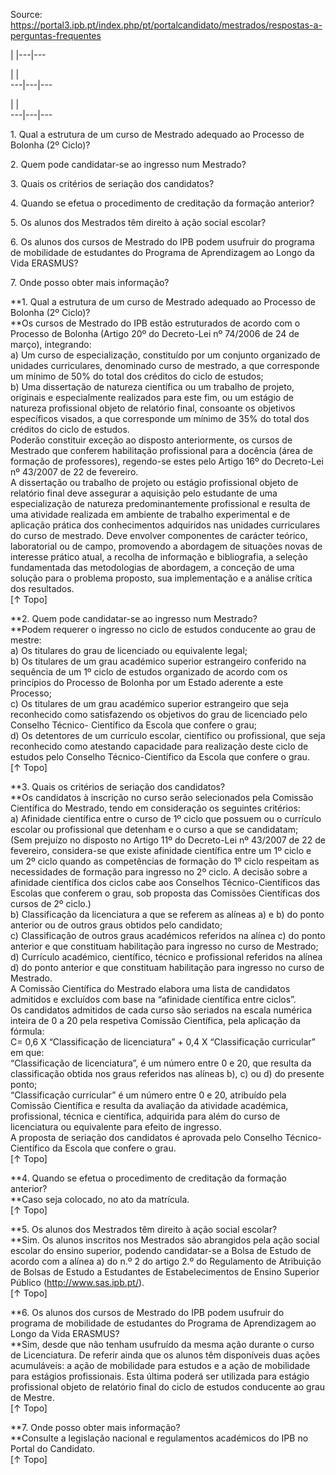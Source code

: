 Source: https://portal3.ipb.pt/index.php/pt/portalcandidato/mestrados/respostas-a-perguntas-frequentes

| |---|---  
  
| |   
---|---|---  
  
| |   
---|---|---  
  
  

1\. Qual a estrutura de um curso de Mestrado adequado ao Processo de Bolonha
(2º Ciclo)?  
  

2\. Quem pode candidatar-se ao ingresso num Mestrado?  
  

3\. Quais os critérios de seriação dos candidatos?  
  

4\. Quando se efetua o procedimento de creditação da formação anterior?  
  

5\. Os alunos dos Mestrados têm direito à ação social escolar?  
  

6\. Os alunos dos cursos de Mestrado do IPB podem usufruir do programa de
mobilidade de estudantes do Programa de Aprendizagem ao Longo da Vida ERASMUS?  
  

7\. Onde posso obter mais informação?

  
  
**1\. Qual a estrutura de um curso de Mestrado adequado ao Processo de Bolonha
(2º Ciclo)?  
**Os cursos de Mestrado do IPB estão estruturados de acordo com o Processo de
Bolonha (Artigo 20º do Decreto-Lei nº 74/2006 de 24 de março), integrando:  
a) Um curso de especialização, constituído por um conjunto organizado de
unidades curriculares, denominado curso de mestrado, a que corresponde um
mínimo de 50% do total dos créditos do ciclo de estudos;  
b) Uma dissertação de natureza científica ou um trabalho de projeto, originais
e especialmente realizados para este fim, ou um estágio de natureza
profissional objeto de relatório final, consoante os objetivos específicos
visados, a que corresponde um mínimo de 35% do total dos créditos do ciclo de
estudos.  
Poderão constituir exceção ao disposto anteriormente, os cursos de Mestrado
que conferem habilitação profissional para a docência (área de formação de
professores), regendo-se estes pelo Artigo 16º do Decreto-Lei nº 43/2007 de 22
de fevereiro.  
A dissertação ou trabalho de projeto ou estágio profissional objeto de
relatório final deve assegurar a aquisição pelo estudante de uma
especialização de natureza predominantemente profissional e resulta de uma
atividade realizada em ambiente de trabalho experimental e de aplicação
prática dos conhecimentos adquiridos nas unidades curriculares do curso de
mestrado. Deve envolver componentes de carácter teórico, laboratorial ou de
campo, promovendo a abordagem de situações novas de interesse prático atual, a
recolha de informação e bibliografia, a seleção fundamentada das metodologias
de abordagem, a conceção de uma solução para o problema proposto, sua
implementação e a análise crítica dos resultados.  
[↑ Topo]

**2\. Quem pode candidatar-se ao ingresso num Mestrado?  
**Podem requerer o ingresso no ciclo de estudos conducente ao grau de mestre:  
a) Os titulares do grau de licenciado ou equivalente legal;  
b) Os titulares de um grau académico superior estrangeiro conferido na
sequência de um 1º ciclo de estudos organizado de acordo com os princípios do
Processo de Bolonha por um Estado aderente a este Processo;  
c) Os titulares de um grau académico superior estrangeiro que seja reconhecido
como satisfazendo os objetivos do grau de licenciado pelo Conselho Técnico-
Científico da Escola que confere o grau;  
d) Os detentores de um currículo escolar, científico ou profissional, que seja
reconhecido como atestando capacidade para realização deste ciclo de estudos
pelo Conselho Técnico-Científico da Escola que confere o grau.  
[↑ Topo]

**3\. Quais os critérios de seriação dos candidatos?  
**Os candidatos à inscrição no curso serão selecionados pela Comissão
Científica do Mestrado, tendo em consideração os seguintes critérios:  
a) Afinidade científica entre o curso de 1º ciclo que possuem ou o currículo
escolar ou profissional que detenham e o curso a que se candidatam;  
(Sem prejuízo no disposto no Artigo 11º do Decreto-Lei nº 43/2007 de 22 de
fevereiro, considera-se que existe afinidade científica entre um 1º ciclo e um
2º ciclo quando as competências de formação do 1º ciclo respeitam as
necessidades de formação para ingresso no 2º ciclo. A decisão sobre a
afinidade científica dos ciclos cabe aos Conselhos Técnico-Científicos das
Escolas que conferem o grau, sob proposta das Comissões Científicas dos cursos
de 2º ciclo.)  
b) Classificação da licenciatura a que se referem as alíneas a) e b) do ponto
anterior ou de outros graus obtidos pelo candidato;  
c) Classificação de outros graus académicos referidos na alínea c) do ponto
anterior e que constituam habilitação para ingresso no curso de Mestrado;  
d) Currículo académico, científico, técnico e profissional referidos na alínea
d) do ponto anterior e que constituam habilitação para ingresso no curso de
Mestrado.  
A Comissão Científica do Mestrado elabora uma lista de candidatos admitidos e
excluídos com base na “afinidade científica entre ciclos”.  
Os candidatos admitidos de cada curso são seriados na escala numérica inteira
de 0 a 20 pela respetiva Comissão Científica, pela aplicação da fórmula:  
C= 0,6 X “Classificação de licenciatura” + 0,4 X “Classificação curricular”  
em que:  
“Classificação de licenciatura”, é um número entre 0 e 20, que resulta da
classificação obtida nos graus referidos nas alíneas b), c) ou d) do presente
ponto;  
“Classificação curricular” é um número entre 0 e 20, atribuído pela Comissão
Científica e resulta da avaliação da atividade académica, profissional,
técnica e científica, adquirida para além do curso de licenciatura ou
equivalente para efeito de ingresso.  
A proposta de seriação dos candidatos é aprovada pelo Conselho Técnico-
Científico da Escola que confere o grau.  
[↑ Topo]

**4\. Quando se efetua o procedimento de creditação da formação anterior?  
**Caso seja colocado, no ato da matrícula.  
[↑ Topo]

**5\. Os alunos dos Mestrados têm direito à ação social escolar?  
**Sim. Os alunos inscritos nos Mestrados são abrangidos pela ação social
escolar do ensino superior, podendo candidatar-se a Bolsa de Estudo de acordo
com a alínea a) do n.º 2 do artigo 2.º do Regulamento de Atribuição de Bolsas
de Estudo a Estudantes de Estabelecimentos de Ensino Superior Público
(<http://www.sas.ipb.pt/>).  
[↑ Topo]

**6\. Os alunos dos cursos de Mestrado do IPB podem usufruir do programa de
mobilidade de estudantes do Programa de Aprendizagem ao Longo da Vida ERASMUS?  
**Sim, desde que não tenham usufruído da mesma ação durante o curso de
Licenciatura. De referir ainda que os alunos têm disponíveis duas ações
acumuláveis: a ação de mobilidade para estudos e a ação de mobilidade para
estágios profissionais. Esta última poderá ser utilizada para estágio
profissional objeto de relatório final do ciclo de estudos conducente ao grau
de Mestre.  
[↑ Topo]

**7\. Onde posso obter mais informação?  
**Consulte a legislação nacional e regulamentos académicos do IPB no Portal do
Candidato.  
[↑ Topo]  
  
